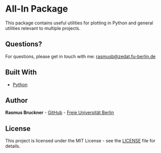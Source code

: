 # All-In Package

This package contains useful utilities for plotting in Python and general utilities relevant to multiple projects.

## Questions?

For questions, please get in touch with me: [rasmusb@zedat.fu-berlin.de](rasmusb@zedat.fu-berlin.de)

## Built With

* [Python](https://www.python.org)

## Author

**Rasmus Bruckner** - [GitHub](https://github.com/rasmusbruckner) - [Freie Universität Berlin](https://www.ewi-psy.fu-berlin.de/en/einrichtungen/arbeitsbereiche/neural_dyn_of_vis_cog/learning-lab/team/bruckner/index.html)

## License

This project is licensed under the MIT License - see the [LICENSE](LICENSE) file for details.
